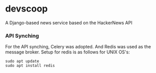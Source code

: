 # devscoop
A Django-based news service based on the HackerNews API







### API Synching
For the API synching, Celery was adopted. And Redis was used as the message broker. Setup for redis is as follows for UNIX OS's:

    sudo apt update
    sudo apt install redis